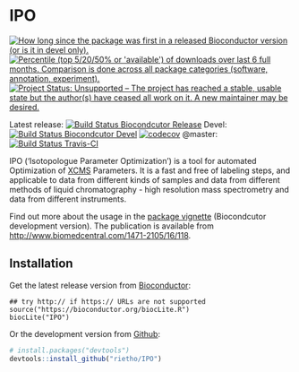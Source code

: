 # IPO

[![How long since the package was first in a released Bioconductor version (or is it in devel only).](https://bioconductor.org/shields/years-in-bioc/IPO.svg)](https://bioconductor.org/packages/IPO/)
[![Percentile (top 5/20/50% or 'available') of downloads over last 6 full months. Comparison is done across all package categories (software, annotation, experiment).](http://bioconductor.org/shields/downloads/IPO.svg)](https://bioconductor.org/packages/stats/bioc/IPO/)
[![Project Status: Unsupported – The project has reached a stable, usable state but the author(s) have ceased all work on it. A new maintainer may be desired.](http://www.repostatus.org/badges/latest/unsupported.svg)](http://www.repostatus.org/#unsupported)

Latest release: 
[![Build Status Biocondcutor Release](http://bioconductor.org/shields/build/release/bioc/IPO.svg)](http://bioconductor.org/packages/release/bioc/html/IPO.html)
Devel: 
[![Build Status Biocondcutor Devel](http://bioconductor.org/shields/build/devel/bioc/IPO.svg)](http://bioconductor.org/packages/devel/bioc/html/IPO.html)
[![codecov](https://codecov.io/gh/jasenfinch/IPO/branch/master/graph/badge.svg)](https://codecov.io/gh/jasenfinch/IPO/)
@master: 
[![Build Status Travis-CI](https://travis-ci.org/jasenfinch/IPO.svg?branch=methods)](https://travis-ci.org/jasenfinch/IPO)


IPO (‘Isotopologue Parameter Optimization’) is a tool for automated Optimization of [XCMS](http://bioconductor.org/packages/xcms/) Parameters. It is a fast and free of labeling steps, and applicable to data from different kinds of samples and data from different methods of liquid chromatography - high resolution mass spectrometry and data from different instruments.

Find out more about the usage in the [package vignette](https://bioconductor.org/packages/devel/bioc/vignettes/IPO/inst/doc/IPO.html) (Biocondcutor development version). The publication is available from http://www.biomedcentral.com/1471-2105/16/118.

## Installation

Get the latest release version from [Bioconductor](http://bioconductor.org/packages/IPO/):
```{r}
## try http:// if https:// URLs are not supported
source("https://bioconductor.org/biocLite.R")
biocLite("IPO")
````

Or the development version from [Github](https://github.com/rietho/IPO/):

```R
# install.packages("devtools")
devtools::install_github("rietho/IPO") 
```
